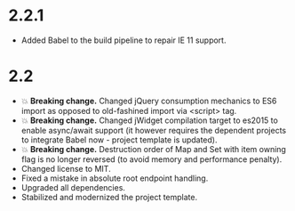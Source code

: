 # 2.2.1

* Added Babel to the build pipeline to repair IE 11 support.

# 2.2

* :boom: **Breaking change.** Changed jQuery consumption mechanics to ES6 import as opposed to old-fashined import via
&lt;script&gt; tag.
* :boom: **Breaking change.** Changed jWidget compilation target to es2015 to enable async/await support (it however requires the dependent
projects to integrate Babel now - project template is updated).
* :boom: **Breaking change.** Destruction order of Map and Set with item owning flag is no longer reversed (to avoid
memory and performance penalty).
* Changed license to MIT.
* Fixed a mistake in absolute root endpoint handling.
* Upgraded all dependencies.
* Stabilized and modernized the project template.
